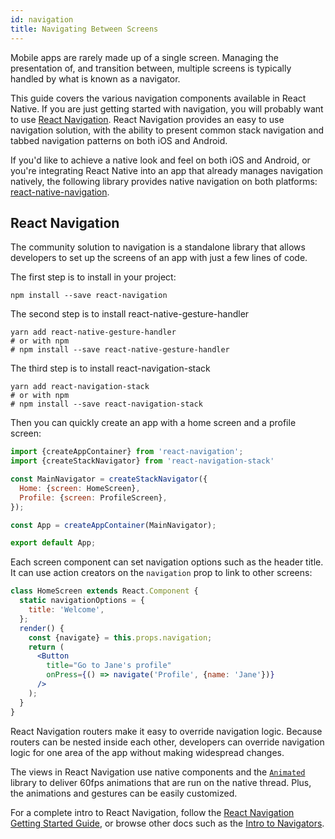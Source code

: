 ```yaml
---
id: navigation
title: Navigating Between Screens
---
```


Mobile apps are rarely made up of a single screen. Managing the presentation of, and transition between, multiple screens is typically handled by what is known as a navigator.

This guide covers the various navigation components available in React Native. If you are just getting started with navigation, you will probably want to use [React Navigation](navigation.md#react-navigation). React Navigation provides an easy to use navigation solution, with the ability to present common stack navigation and tabbed navigation patterns on both iOS and Android.

If you'd like to achieve a native look and feel on both iOS and Android, or you're integrating React Native into an app that already manages navigation natively, the following library provides native navigation on both platforms: [react-native-navigation](https://github.com/wix/react-native-navigation).

## React Navigation

The community solution to navigation is a standalone library that allows developers to set up the screens of an app with just a few lines of code.

The first step is to install in your project:

```
npm install --save react-navigation
```

The second step is to install react-native-gesture-handler 

```
yarn add react-native-gesture-handler
# or with npm
# npm install --save react-native-gesture-handler
```
The third step is to install react-navigation-stack

```
yarn add react-navigation-stack
# or with npm
# npm install --save react-navigation-stack
```

Then you can quickly create an app with a home screen and a profile screen:

```jsx
import {createAppContainer} from 'react-navigation';
import {createStackNavigator} from 'react-navigation-stack'

const MainNavigator = createStackNavigator({
  Home: {screen: HomeScreen},
  Profile: {screen: ProfileScreen},
});

const App = createAppContainer(MainNavigator);

export default App;
```

Each screen component can set navigation options such as the header title. It can use action creators on the `navigation` prop to link to other screens:

```jsx
class HomeScreen extends React.Component {
  static navigationOptions = {
    title: 'Welcome',
  };
  render() {
    const {navigate} = this.props.navigation;
    return (
      <Button
        title="Go to Jane's profile"
        onPress={() => navigate('Profile', {name: 'Jane'})}
      />
    );
  }
}
```

React Navigation routers make it easy to override navigation logic. Because routers can be nested inside each other, developers can override navigation logic for one area of the app without making widespread changes.

The views in React Navigation use native components and the [`Animated`](animated.md) library to deliver 60fps animations that are run on the native thread. Plus, the animations and gestures can be easily customized.

For a complete intro to React Navigation, follow the [React Navigation Getting Started Guide](https://reactnavigation.org/docs/getting-started.html), or browse other docs such as the [Intro to Navigators](https://expo.io/@react-navigation/NavigationPlayground).
